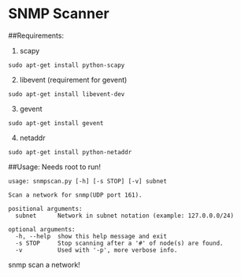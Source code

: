 SNMP Scanner
============

##Requirements:
1. scapy
```
sudo apt-get install python-scapy
```
2. libevent (requirement for gevent)
```
sudo apt-get install libevent-dev
```
3. gevent
```
sudo apt-get install gevent
```
4. netaddr
```
sudo apt-get install python-netaddr
```

##Usage:
Needs root to run!
```
usage: snmpscan.py [-h] [-s STOP] [-v] subnet

Scan a network for snmp(UDP port 161).

positional arguments:
  subnet      Network in subnet notation (example: 127.0.0.0/24)

optional arguments:
  -h, --help  show this help message and exit
  -s STOP     Stop scanning after a '#' of node(s) are found.
  -v          Used with '-p', more verbose info.

```

snmp scan a network!
